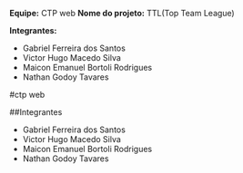 **Equipe:** CTP web
**Nome do projeto:** TTL(Top Team League)

**Integrantes:**
- Gabriel Ferreira dos Santos
- Victor Hugo Macedo Silva
- Maicon Emanuel Bortoli Rodrigues
- Nathan Godoy Tavares

#ctp web

##Integrantes

- Gabriel Ferreira dos Santos
- Victor Hugo Macedo Silva
- Maicon Emanuel Bortoli Rodrigues
- Nathan Godoy Tavares

